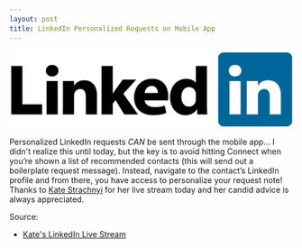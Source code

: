 ```yaml
---
layout: post
title: LinkedIn Personalized Requests on Mobile App
---
```


![](https://raw.githubusercontent.com/JavOrraca/Home/gh-pages/assets/img/LinkedIn_Logo.png)

Personalized LinkedIn requests _CAN_ be sent through the mobile app... I didn't realize this until today, but the key is to avoid hitting Connect when you’re shown a list of recommended contacts (this will send out a boilerplate request message). Instead, navigate to the contact’s LinkedIn profile and from there, you have access to personalize your request note! Thanks to [Kate Strachnyi](https://www.linkedin.com/in/kate-strachnyi-data/) for her live stream today and her candid advice is always appreciated.

Source:
* [Kate's LinkedIn Live Stream](https://www.linkedin.com/feed/update/urn:li:activity:6521414350199091200)
